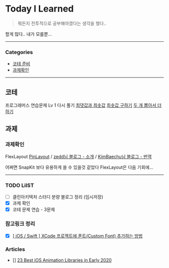 # Today I Learned
> 뭐든지 전투적으로 공부해야겠다는 생각을 했다..

할게 많다.. 내가 모를뿐...

---

### Categories
- [코테 준비](#코테)
- [과제확인](#과제)

---

## 코테
프로그래머스 연습문제 Lv 1 다시 풀기
[최댓값과 최솟값](https://keeplo.tistory.com/391)
[최솟값 구하기](https://keeplo.tistory.com/392)
[두 개 뽑아서 더하기](https://keeplo.tistory.com/393)

## 과제
### 과제확인
FlexLayout
[PinLayout](https://github.com/layoutBox/PinLayout) / [zedd님 블로그 - 소개](https://zeddios.tistory.com/1243) / [KimBaechu님 블로그 - 번역](https://baechukim.tistory.com/110)

어쩌면 SnapKit 보다 유용하게 쓸 수 있을것 같았다
FlexLayout은 다음 기회에...

---

### TODO LiIST
- [ ] 클린아키텍처 스터디 분량 블로그 정리 (임시저장)
- [x] 과제 확인
- [x] 코테 문제 연습 - 3문제

### 참고링크 정리
- [x] [[ iOS / Swift ] XCode 프로젝트에 폰트(Custom Font) 추가하는 방법](https://cherry-bambi.tistory.com/2)

### Articles
- [] [23 Best iOS Animation Libraries in Early 2020](https://medium.com/@dinolaw/22-best-swift-animation-libraries-in-early-2020-8f76d39e0bcb)